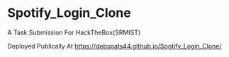 # Spotify_Login_Clone
A Task Submission For HackTheBox(SRMIST)

Deployed Publically At https://debspats44.github.io/Spotify_Login_Clone/
